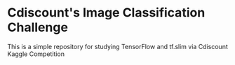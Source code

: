 # Cdiscount's Image Classification Challenge #

This is a simple repository for studying TensorFlow and tf.slim via Cdiscount Kaggle Competition